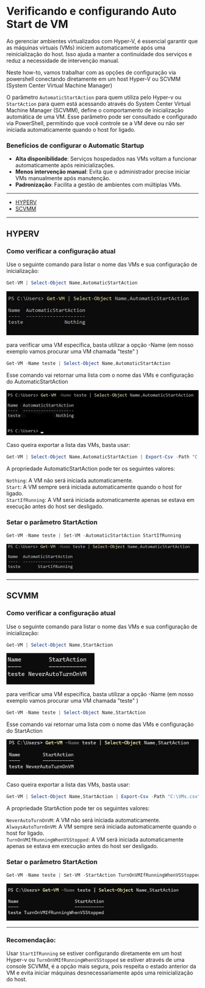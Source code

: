 # Verificando e configurando Auto Start de VM


Ao gerenciar ambientes virtualizados com Hyper-V, é essencial garantir que as máquinas virtuais (VMs) iniciem automaticamente após uma reinicialização do host. Isso ajuda a manter a continuidade dos serviços e reduz a necessidade de intervenção manual.

Neste how-to, vamos trabalhar com as opções de configuração via powershell conectando diretamente em um host Hyper-V ou SCVMM (System Center Virtual Machine Manager)

O parâmetro `AutomaticStartAction` para quem utiliza pelo Hyper-v ou `StartAction` para quem está acessando através do System Center Virtual Machine Manager (SCVMM), define o comportamento de inicialização automática de uma VM. Esse parâmetro pode ser consultado e configurado via PowerShell, permitindo que você controle se a VM deve ou não ser iniciada automaticamente quando o host for ligado.
  
  
###  Benefícios de configurar o Automatic Startup

- **Alta disponibilidade**: Serviços hospedados nas VMs voltam a funcionar automaticamente após reinicializações.
- **Menos intervenção manual**: Evita que o administrador precise iniciar VMs manualmente após manutenção.
- **Padronização**: Facilita a gestão de ambientes com múltiplas VMs.

---


- [HYPERV](#hyperv)
- [SCVMM](#scvmm)

---
## HYPERV
### Como verificar a configuração atual

Use o seguinte comando para listar o nome das VMs e sua configuração de inicialização:

```powershell
Get-VM | Select-Object Name,AutomaticStartAction
```
![AutomaticStartAction](../../Imagem/HStartAction1.jpg)

para verificar uma VM específica, basta utilizar a opção -Name (em nosso exemplo vamos procurar uma VM chamada "teste" )

```powershell
Get-VM -Name teste | Select-Object Name,AutomaticStartAction
```
Esse comando vai retornar uma lista com o nome das VMs e configuração do AutomaticStartAction

![AutomaticStartAction](../../Imagem/HStartAction2.jpg)

Caso queira exportar a lista das VMs, basta usar:

```powershell
Get-VM | Select-Object Name,AutomaticStartAction | Export-Csv -Path "C:\VMs.csv" -NoTypeInformation -Encoding UTF8
```

A propriedade AutomaticStartAction pode ter os seguintes valores:

`Nothing`: A VM não será iniciada automaticamente.  
`Start`: A VM sempre será iniciada automaticamente quando o host for ligado.  
`StartIfRunning`: A VM será iniciada automaticamente apenas se estava em execução antes do host ser desligado.  

### Setar o parâmetro StartAction

```powershell
Get-VM -Name teste | Set-VM -AutomaticStartAction StartIfRunning
```

![AutomaticStartAction](../../Imagem/HStartAction3.jpg)


---


## SCVMM

### Como verificar a configuração atual

Use o seguinte comando para listar o nome das VMs e sua configuração de inicialização:

```powershell
Get-VM | Select-Object Name,StartAction
```
![StartAction](../../Imagem/StartAction1.jpg)

para verificar uma VM específica, basta utilizar a opção -Name (em nosso exemplo vamos procurar uma VM chamada "teste" )

```powershell
Get-VM -Name teste | Select-Object Name,StartAction
```
Esse comando vai retornar uma lista com o nome das VMs e configuração do StartAction

![StartAction](../../Imagem/StartAction2.jpg)

Caso queira exportar a lista das VMs, basta usar:

```powershell
Get-VM | Select-Object Name,StartAction | Export-Csv -Path "C:\VMs.csv" -NoTypeInformation -Encoding UTF8
```

A propriedade StartAction pode ter os seguintes valores:

`NeverAutoTurnOnVM`: A VM não será iniciada automaticamente.  
`AlwaysAutoTurnOnVM`: A VM sempre será iniciada automaticamente quando o host for ligado.  
`TurnOnVMIfRunningWhenVSStopped`: A VM será iniciada automaticamente apenas se estava em execução antes do host ser desligado.  

### Setar o parâmetro StartAction

```powershell
Get-VM -Name teste | Set-VM -StartAction TurnOnVMIfRunningWhenVSStopped
```

![StartAction](../../Imagem/StartAction3.jpg)


---


### Recomendação: 
Usar `StartIfRunning` se estiver configurando diretamente em um host Hyper-v ou `TurnOnVMIfRunningWhenVSStopped` se estiver através de uma console SCVMM, é a opção mais segura, pois respeita o estado anterior da VM e evita iniciar máquinas desnecessariamente após uma reinicialização do host.

